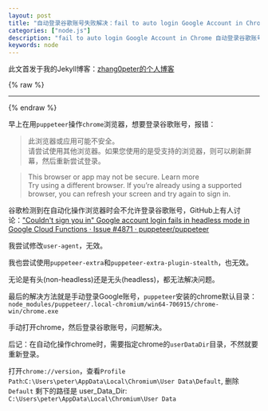 ```yaml
---
layout: post
title: "自动登录谷歌账号失败解决：fail to auto login Google Account in Chrome "
categories: ["node.js"]
description: "fail to auto login Google Account in Chrome 自动登录谷歌账号失败解决"
keywords: node
---
```


此文首发于我的Jekyll博客：[zhang0peter的个人博客](https://zhang0peter.com)         

{% raw %}
***          
{% endraw %}

早上在用`puppeteer`操作`chrome`浏览器，想要登录谷歌账号，报错：

> 此浏览器或应用可能不安全。           
> 请尝试使用其他浏览器。如果您使用的是受支持的浏览器，则可以刷新屏幕，然后重新尝试登录。

> This browser or app may not be secure. Learn more           
> Try using a different browser. If you’re already using a supported browser, you can refresh your screen and try again to sign in.

谷歌检测到在自动化操作浏览器时会不允许登录谷歌账号，GitHub上有人讨论：["Couldn't sign you in" Google account login fails in headless mode in Google Cloud Functions · Issue #4871 · puppeteer/puppeteer](https://github.com/puppeteer/puppeteer/issues/4871)

我尝试修改`user-agent`，无效。

我也尝试使用`puppeteer-extra`和`puppeteer-extra-plugin-stealth`，也无效。

无论是有头(non-headless)还是无头(headless)，都无法解决问题。

最后的解决方法就是手动登录Google账号，`puppeteer`安装的chrome默认目录：
`node_modules/puppeteer/.local-chromium/win64-706915/chrome-win/chrome.exe`

手动打开chrome，然后登录谷歌账号，问题解决。

后记：在自动化操作chrome时，需要指定chrome的`userDataDir`目录，不然就要重新登录。

打开`chrome://version`，查看`Profile Path`:`C:\Users\peter\AppData\Local\Chromium\User Data\Default`, 删除 `Default` 剩下的路径是 user_Data_Dir: `C:\Users\peter\AppData\Local\Chromium\User Data`










